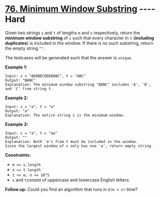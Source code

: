 # [76. Minimum Window Substring](https://leetcode.com/problems/minimum-window-substring/?envType=study-plan-v2&envId=top-interview-150) ---- Hard

Given two strings `s` and `t` of lengths `m` and `n` respectively, return the **minimum window substring** of `s` such that every character in `t` (**including duplicates**) is included in the window. If there is no such substring, return the empty string `""`.

The testcases will be generated such that the answer is `unique`.

**Example 1:**
```
Input: s = "ADOBECODEBANC", t = "ABC"
Output: "BANC"
Explanation: The minimum window substring "BANC" includes 'A', 'B', and 'C' from string t.
```

**Example 2:**
```
Input: s = "a", t = "a"
Output: "a"
Explanation: The entire string s is the minimum window.
```

**Example 3:**
```
Input: s = "a", t = "aa"
Output: ""
Explanation: Both 'a's from t must be included in the window.
Since the largest window of s only has one 'a', return empty string.
```

**Constraints:**

- `m == s.length`
- `n == t.length`
- `1 <= m, n <= 10^5`
- `s` and `t`consist of uppercase and lowercase English letters.

**Follow up:** Could you find an algorithm that runs in `O(m + n)` time?